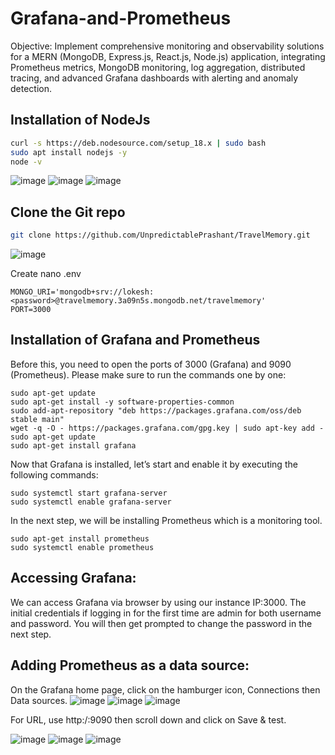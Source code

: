 # Grafana-and-Prometheus
Objective: Implement comprehensive monitoring and observability solutions for a MERN (MongoDB, Express.js, React.js, Node.js) application, integrating Prometheus metrics, MongoDB monitoring, log aggregation, distributed tracing, and advanced Grafana dashboards with alerting and anomaly detection.

## Installation of NodeJs

```bash
curl -s https://deb.nodesource.com/setup_18.x | sudo bash
sudo apt install nodejs -y
node -v
```
![image](https://github.com/sayanalokesh/Grafana-and-Prometheus/assets/105637305/cc1beb11-4b4c-4608-92c1-8bf71720934b)
![image](https://github.com/sayanalokesh/Grafana-and-Prometheus/assets/105637305/79300223-edfe-46fb-8e40-70cc965059ea)
![image](https://github.com/sayanalokesh/Grafana-and-Prometheus/assets/105637305/40d602f6-6bc8-4fa5-8b7b-f12a83a9d0e9)

## Clone the Git repo
```bash
git clone https://github.com/UnpredictablePrashant/TravelMemory.git
```
![image](https://github.com/sayanalokesh/Grafana-and-Prometheus/assets/105637305/6308d089-77ac-4a7e-b345-2a859102d974)

Create nano .env
```
MONGO_URI='mongodb+srv://lokesh:<password>@travelmemory.3a09n5s.mongodb.net/travelmemory'
PORT=3000
```
## Installation of Grafana and Prometheus
Before this, you need to open the ports of 3000 (Grafana) and 9090 (Prometheus). Please make sure to run the commands one by one:
```
sudo apt-get update
sudo apt-get install -y software-properties-common
sudo add-apt-repository "deb https://packages.grafana.com/oss/deb stable main"
wget -q -O - https://packages.grafana.com/gpg.key | sudo apt-key add -
sudo apt-get update
sudo apt-get install grafana
```
Now that Grafana is installed, let’s start and enable it by executing the following commands:
```
sudo systemctl start grafana-server
sudo systemctl enable grafana-server
```
In the next step, we will be installing Prometheus which is a monitoring tool.
```
sudo apt-get install prometheus
sudo systemctl enable prometheus
```
## Accessing Grafana:
We can access Grafana via browser by using our instance IP:3000. The initial credentials if logging in for the first time are admin for both username and password. You will then get prompted to change the password in the next step.
## Adding Prometheus as a data source:
On the Grafana home page, click on the hamburger icon, Connections then Data sources.
![image](https://github.com/sayanalokesh/Grafana-and-Prometheus/assets/105637305/3daa492b-3df7-4d32-8883-926be7f3ed42)
![image](https://github.com/sayanalokesh/Grafana-and-Prometheus/assets/105637305/dcc8101a-95bb-41bf-ba7a-398d0080796c)
![image](https://github.com/sayanalokesh/Grafana-and-Prometheus/assets/105637305/f75f9a82-3a13-47dd-85f8-ed0c7ef5f48a)

For URL, use http:/<ec2ipaddress>:9090 then scroll down and click on Save & test.

![image](https://github.com/sayanalokesh/Grafana-and-Prometheus/assets/105637305/f1428813-12c8-40ab-a816-bef9aa933d88)
![image](https://github.com/sayanalokesh/Grafana-and-Prometheus/assets/105637305/8d94acdf-3e2b-4b0f-838d-22c0f11ffba5)
![image](https://github.com/sayanalokesh/Grafana-and-Prometheus/assets/105637305/b0419ae2-a47a-4371-99f1-ac0c05212965)



